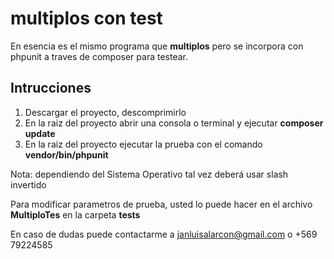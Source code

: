 # multiplos con test

En esencia es el mismo programa que **multiplos** pero se incorpora con phpunit a traves de composer para testear.

## Intrucciones

1) Descargar el proyecto, descomprimirlo
2) En la raiz del proyecto abrir una consola o terminal y ejecutar **composer update**
3) En la raiz del proyecto ejecutar la prueba con el comando **vendor/bin/phpunit**

Nota: dependiendo del Sistema Operativo tal vez deberá usar slash invertido

Para modificar parametros de prueba, usted lo puede hacer en el archivo **MultiploTes** en la carpeta **tests**

En caso de dudas puede contactarme a janluisalarcon@gmail.com o +569 79224585

